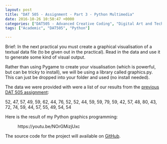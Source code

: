 ```yaml
---
layout: post
title: "DAT 505 - Assignment - Part 3 - Python Multimedia"
date: 2016-10-26 10:50:47 +0000
categories: ["DAT505 - Advanced Creative Coding", "Digital Art and Technology"]
tags: ["Academic", "DAT505", "Python"]

---
```

Brief: In the next practical you must create a graphical visualisation of a textual data file (to be given out in the practical). Read in the data and use it to generate some kind of visual output.

Rather than using Pygame to create your visualisation (which is powerful, but can be tricky to install), we will be using a library called graphics.py. This can just be dropped into your folder and used (no install needed).

<p>The data we were provided with were a list of our results from the <a href="{{ site.baseurl }}/dat-505-assignment-part-1-mobile-app-development/">previous DAT 505 assignment</a>:</p>

52, 47, 57, 49, 59, 62, 44, 76, 52, 52, 44, 59, 59, 79, 59, 42, 57, 48, 80, 43, 72, 74, 59, 44, 57, 55, 49, 54, 54

Here is the result of my Python graphics programming:

<figure><div>
https://youtu.be/NOrGMizjUxc
</div></figure>

<p>The source code for the project will available on <a href="https://github.com/mfrench71/DAT505/tree/master/Python%20Multimedia" target="_blank" rel="noreferrer noopener">GitHub</a>.</p>
